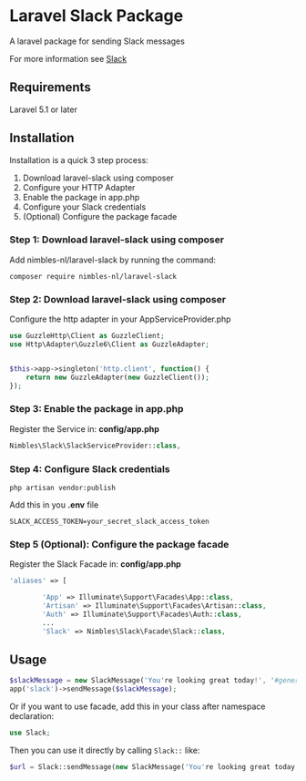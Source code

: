 Laravel Slack Package
=====================

A laravel package for sending Slack messages

For more information see [Slack](https://slack.com/)

## Requirements ##

Laravel 5.1 or later


Installation
------------
Installation is a quick 3 step process:

1. Download laravel-slack using composer
2. Configure your HTTP Adapter
3. Enable the package in app.php
4. Configure your Slack credentials
5. (Optional) Configure the package facade


### Step 1: Download laravel-slack using composer

Add nimbles-nl/laravel-slack by running the command:

```
composer require nimbles-nl/laravel-slack
```

### Step 2: Download laravel-slack using composer

Configure the http adapter in your AppServiceProvider.php

``` php
use GuzzleHttp\Client as GuzzleClient;
use Http\Adapter\Guzzle6\Client as GuzzleAdapter;


$this->app->singleton('http.client', function() {
    return new GuzzleAdapter(new GuzzleClient());
});
```

### Step 3: Enable the package in app.php

Register the Service in: **config/app.php**

``` php
Nimbles\Slack\SlackServiceProvider::class,
````

### Step 4: Configure Slack credentials

```
php artisan vendor:publish
```

Add this in you **.env** file

```
SLACK_ACCESS_TOKEN=your_secret_slack_access_token
```

### Step 5 (Optional): Configure the package facade

Register the Slack Facade in: **config/app.php**

``` php
'aliases' => [

        'App' => Illuminate\Support\Facades\App::class,
        'Artisan' => Illuminate\Support\Facades\Artisan::class,
        'Auth' => Illuminate\Support\Facades\Auth::class,
        ...
        'Slack' => Nimbles\Slack\Facade\Slack::class,
````

Usage
-----

``` php
$slackMessage = new SlackMessage('You're looking great today!', '#general', 'AwesomeBot', 'https://www.link-to-avatar.com/image.png');
app('slack')->sendMessage($slackMessage);
````

Or if you want to use facade, add this in your class after namespace declaration:

``` php
use Slack;
```

Then you can use it directly by calling `Slack::` like:
``` php
$url = Slack::sendMessage(new SlackMessage('You're looking great today!'));
````
